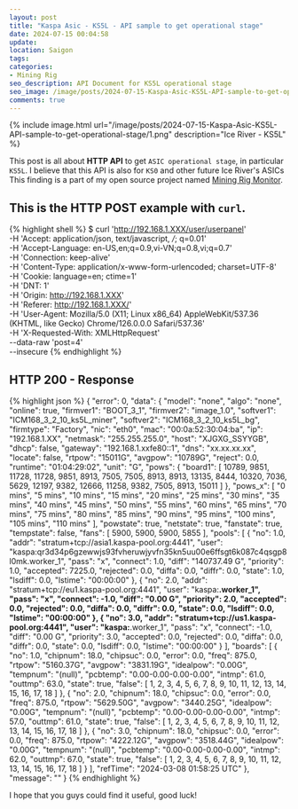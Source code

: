```yaml
---
layout: post
title: "Kaspa Asic - KS5L - API sample to get operational stage"
date: 2024-07-15 00:04:58
update:
location: Saigon
tags:
categories:
- Mining Rig
seo_description: API Document for KS5L operational stage
seo_image: /image/posts/2024-07-15-Kaspa-Asic-KS5L-API-sample-to-get-operational-stage/1.png
comments: true
---
```


{% include image.html url="/image/posts/2024-07-15-Kaspa-Asic-KS5L-API-sample-to-get-operational-stage/1.png" description="Ice River - KS5L" %}

This post is all about **HTTP API**  to get `ASIC operational stage`, in particular `KS5L`. I believe that this API is also for `KS0` and other future Ice River's ASICs
This finding is a part of my open source project named  [Mining Rig Monitor](https://github.com/nguyenvinhlinh/Mining-Rig-Monitor).

## This is the HTTP POST example with `curl`.
{% highlight shell %}
$ curl 'http://192.168.1.XXX/user/userpanel' \
  -H 'Accept: application/json, text/javascript, */*; q=0.01' \
  -H 'Accept-Language: en-US,en;q=0.9,vi-VN;q=0.8,vi;q=0.7' \
  -H 'Connection: keep-alive' \
  -H 'Content-Type: application/x-www-form-urlencoded; charset=UTF-8' \
  -H 'Cookie: language=en; ctime=1' \
  -H 'DNT: 1' \
  -H 'Origin: http://192.168.1.XXX' \
  -H 'Referer: http://192.168.1.XXX/' \
  -H 'User-Agent: Mozilla/5.0 (X11; Linux x86_64) AppleWebKit/537.36 (KHTML, like Gecko) Chrome/126.0.0.0 Safari/537.36' \
  -H 'X-Requested-With: XMLHttpRequest' \
  --data-raw 'post=4' \
  --insecure
{% endhighlight %}


## HTTP 200 - Response
{% highlight json %}
{
  "error": 0,
  "data": {
    "model": "none",
    "algo": "none",
    "online": true,
    "firmver1": "BOOT_3_1",
    "firmver2": "image_1.0",
    "softver1": "ICM168_3_2_10_ks5L_miner",
    "softver2": "ICM168_3_2_10_ks5L_bg",
    "firmtype": "Factory",
    "nic": "eth0",
    "mac": "00:0a:52:30:04:ba",
    "ip": "192.168.1.XX",
    "netmask": "255.255.255.0",
    "host": "XJGXG_SSYYGB",
    "dhcp": false,
    "gateway": "192.168.1.xxfe80::1",
    "dns": "xx.xx.xx.xx",
    "locate": false,
    "rtpow": "15011G",
    "avgpow": "10789G",
    "reject": 0.0,
    "runtime": "01:04:29:02",
    "unit": "G",
    "pows": {
      "board1": [
        10789,
        9851,
        11728,
        11728,
        9851,
        8913,
        7505,
        7505,
        8913,
        8913,
        13135,
        8444,
        10320,
        7036,
        5629,
        12197,
        9382,
        12666,
        11258,
        9382,
        7505,
        8913,
        15011
      ]
    },
    "pows_x": [
      "0 mins",
      "5 mins",
      "10 mins",
      "15 mins",
      "20 mins",
      "25 mins",
      "30 mins",
      "35 mins",
      "40 mins",
      "45 mins",
      "50 mins",
      "55 mins",
      "60 mins",
      "65 mins",
      "70 mins",
      "75 mins",
      "80 mins",
      "85 mins",
      "90 mins",
      "95 mins",
      "100 mins",
      "105 mins",
      "110 mins"
    ],
    "powstate": true,
    "netstate": true,
    "fanstate": true,
    "tempstate": false,
    "fans": [
      5900,
      5900,
      5900,
      5855
    ],
    "pools": [
      {
        "no": 1.0,
        "addr": "stratum+tcp://asia1.kaspa-pool.org:4441",
        "user": "kaspa:qr3d34p6gzewwjs93fvheruwjyvfn35kn5uu00e6ffsgt6k087c4qsgp8l0mk.worker_1",
        "pass": "x",
        "connect": 1.0,
        "diff": "140737.49 G",
        "priority": 1.0,
        "accepted": 7225.0,
        "rejected": 0.0,
        "diffa": 0.0,
        "diffr": 0.0,
        "state": 1.0,
        "lsdiff": 0.0,
        "lstime": "00:00:00"
      },
      {
        "no": 2.0,
        "addr": "stratum+tcp://eu1.kaspa-pool.org:4441",
        "user": "kaspa:**********.worker_1",
        "pass": "x",
        "connect": -1.0,
        "diff": "0.00 G",
        "priority": 2.0,
        "accepted": 0.0,
        "rejected": 0.0,
        "diffa": 0.0,
        "diffr": 0.0,
        "state": 0.0,
        "lsdiff": 0.0,
        "lstime": "00:00:00"
      },
      {
        "no": 3.0,
        "addr": "stratum+tcp://us1.kaspa-pool.org:4441",
        "user": "kaspa:**********.worker_1",
        "pass": "x",
        "connect": -1.0,
        "diff": "0.00 G",
        "priority": 3.0,
        "accepted": 0.0,
        "rejected": 0.0,
        "diffa": 0.0,
        "diffr": 0.0,
        "state": 0.0,
        "lsdiff": 0.0,
        "lstime": "00:00:00"
      }
    ],
    "boards": [
      {
        "no": 1.0,
        "chipnum": 18.0,
        "chipsuc": 0.0,
        "error": 0.0,
        "freq": 875.0,
        "rtpow": "5160.37G",
        "avgpow": "3831.19G",
        "idealpow": "0.00G",
        "tempnum": "(null)",
        "pcbtemp": "0.00-0.00-0.00-0.00",
        "intmp": 61.0,
        "outtmp": 63.0,
        "state": true,
        "false": [
          1,
          2,
          3,
          4,
          5,
          6,
          7,
          8,
          9,
          10,
          11,
          12,
          13,
          14,
          15,
          16,
          17,
          18
        ]
      },
      {
        "no": 2.0,
        "chipnum": 18.0,
        "chipsuc": 0.0,
        "error": 0.0,
        "freq": 875.0,
        "rtpow": "5629.50G",
        "avgpow": "3440.25G",
        "idealpow": "0.00G",
        "tempnum": "(null)",
        "pcbtemp": "0.00-0.00-0.00-0.00",
        "intmp": 57.0,
        "outtmp": 61.0,
        "state": true,
        "false": [
          1,
          2,
          3,
          4,
          5,
          6,
          7,
          8,
          9,
          10,
          11,
          12,
          13,
          14,
          15,
          16,
          17,
          18
        ]
      },
      {
        "no": 3.0,
        "chipnum": 18.0,
        "chipsuc": 0.0,
        "error": 0.0,
        "freq": 875.0,
        "rtpow": "4222.12G",
        "avgpow": "3518.44G",
        "idealpow": "0.00G",
        "tempnum": "(null)",
        "pcbtemp": "0.00-0.00-0.00-0.00",
        "intmp": 62.0,
        "outtmp": 67.0,
        "state": true,
        "false": [
          1,
          2,
          3,
          4,
          5,
          6,
          7,
          8,
          9,
          10,
          11,
          12,
          13,
          14,
          15,
          16,
          17,
          18
        ]
      }
    ],
    "refTime": "2024-03-08 01:58:25 UTC"
  },
  "message": ""
}
{% endhighlight %}

I hope that you guys could find it useful, good luck!

